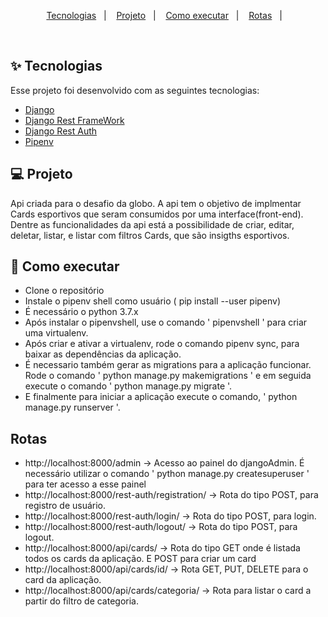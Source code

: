 <p align="center">
  <a href="#-tecnologias">Tecnologias</a>&nbsp;&nbsp;&nbsp;|&nbsp;&nbsp;&nbsp;
  <a href="#-projeto">Projeto</a>&nbsp;&nbsp;&nbsp;|&nbsp;&nbsp;&nbsp;
  <a href="#-como-executar">Como executar</a>&nbsp;&nbsp;&nbsp;|&nbsp;&nbsp;&nbsp;
  <a href="#-rotas">Rotas</a>&nbsp;&nbsp;&nbsp;|&nbsp;&nbsp;&nbsp;
</p>


<br>

## ✨ Tecnologias

Esse projeto foi desenvolvido com as seguintes tecnologias:

- [Django](https://www.djangoproject.com/)
- [Django Rest FrameWork](https://www.django-rest-framework.org/)
- [Django Rest Auth](https://django-rest-auth.readthedocs.io/en/latest/) 
- [Pipenv](https://pipenv.pypa.io/en/latest/)

## 💻 Projeto

Api criada para o desafio da globo.
A api tem o objetivo de implmentar Cards esportivos que seram consumidos por uma interface(front-end).
Dentre as funcionalidades da api está a possibilidade de criar, editar, deletar, listar, e listar com filtros Cards, que são insigths esportivos.


## 🚀 Como executar

- Clone o repositório
- Instale o pipenv shell como usuário ( pip install --user pipenv)
- É necessário o python 3.7.x
- Após instalar o pipenvshell, use o comando ' pipenvshell ' para criar uma virtualenv.
- Após criar e ativar a virtualenv, rode o comando pipenv sync, para baixar as dependências da aplicação.
- É necessario também gerar as migrations para a aplicação funcionar. Rode o comando ' python manage.py makemigrations '
  e em seguida execute o comando ' python manage.py migrate '.
- E finalmente para iniciar a aplicação execute o comando, ' python manage.py runserver '.

## Rotas
- http://localhost:8000/admin -> Acesso ao painel do djangoAdmin. É necessário utilizar o comando ' python manage.py createsuperuser '
  para ter acesso a esse painel
- http://localhost:8000/rest-auth/registration/ -> Rota do tipo POST, para registro de usuário.
- http://localhost:8000/rest-auth/login/ -> Rota do tipo POST, para login.
- http://localhost:8000/rest-auth/logout/ -> Rota do tipo POST, para logout.
- http://localhost:8000/api/cards/ -> Rota do tipo GET onde é listada todos os cards da aplicação. E POST para criar um card
- http://localhost:8000/api/cards/id/ -> Rota GET, PUT, DELETE para o card da aplicação.
- http://localhost:8000/api/cards/categoria/ -> Rota para listar o card a partir do filtro de categoria.


